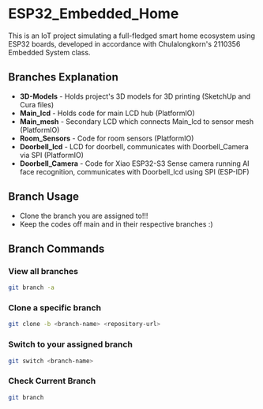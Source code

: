 # ESP32_Embedded_Home
This is an IoT project simulating a full-fledged smart home ecosystem using ESP32 boards, developed in accordance with Chulalongkorn's 2110356 Embedded System class.

## Branches Explanation
- **3D-Models** - Holds project's 3D models for 3D printing (SketchUp and Cura files)
- **Main_lcd** - Holds code for main LCD hub (PlatformIO)
- **Main_mesh** - Secondary LCD which connects Main_lcd to sensor mesh (PlatformIO)
- **Room_Sensors** - Code for room sensors (PlatformIO)
- **Doorbell_lcd** - LCD for doorbell, communicates with Doorbell_Camera via SPI (PlatformIO)
- **Doorbell_Camera** - Code for Xiao ESP32-S3 Sense camera running AI face recognition, communicates with Doorbell_lcd using SPI (ESP-IDF)

## Branch Usage
- Clone the branch you are assigned to!!!
- Keep the codes off main and in their respective branches :)

## Branch Commands

### View all branches
```bash
git branch -a
```
### Clone a specific branch
```bash
git clone -b <branch-name> <repository-url>
```
### Switch to your assigned branch
```bash
git switch <branch-name>
```
### Check Current Branch
```bash
git branch
```
